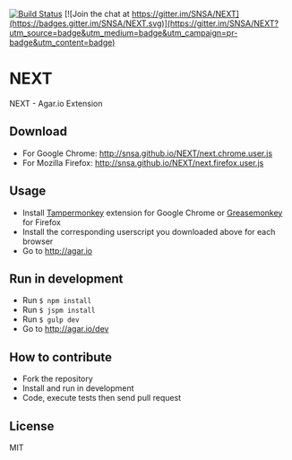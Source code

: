 [![Build Status](https://travis-ci.org/SNSA/NEXT.svg?branch=master)](https://travis-ci.org/SNSA/NEXT)
[![Join the chat at https://gitter.im/SNSA/NEXT](https://badges.gitter.im/SNSA/NEXT.svg)](https://gitter.im/SNSA/NEXT?utm_source=badge&utm_medium=badge&utm_campaign=pr-badge&utm_content=badge)

# NEXT

NEXT - Agar.io Extension

## Download

- For Google Chrome: http://snsa.github.io/NEXT/next.chrome.user.js
- For Mozilla Firefox: http://snsa.github.io/NEXT/next.firefox.user.js

## Usage
- Install [Tampermonkey](https://tampermonkey.net/) extension for Google Chrome
or [Greasemonkey](https://addons.mozilla.org/en-US/firefox/addon/greasemonkey/) for Firefox
- Install the corresponding userscript you downloaded above for each browser
- Go to http://agar.io

## Run in development
- Run `$ npm install`
- Run `$ jspm install`
- Run `$ gulp dev`
- Go to http://agar.io/dev

## How to contribute

- Fork the repository
- Install and run in development
- Code, execute tests then send pull request

## License

MIT
